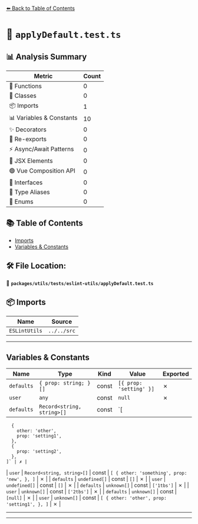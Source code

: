 [⬅️ Back to Table of Contents](../../../../index.md)

# 📄 `applyDefault.test.ts`

## 📊 Analysis Summary

| Metric | Count |
|--------|-------|
| 🔧 Functions | 0 |
| 🧱 Classes | 0 |
| 📦 Imports | 1 |
| 📊 Variables & Constants | 10 |
| ✨ Decorators | 0 |
| 🔄 Re-exports | 0 |
| ⚡ Async/Await Patterns | 0 |
| 💠 JSX Elements | 0 |
| 🟢 Vue Composition API | 0 |
| 📐 Interfaces | 0 |
| 📑 Type Aliases | 0 |
| 🎯 Enums | 0 |

## 📚 Table of Contents

- [Imports](#imports)
- [Variables & Constants](#variables-constants)

## 🛠️ File Location:
📂 **`packages/utils/tests/eslint-utils/applyDefault.test.ts`**

## 📦 Imports

| Name | Source |
|------|--------|
| `ESLintUtils` | `../../src` |


---

## Variables & Constants

| Name | Type | Kind | Value | Exported |
|------|------|------|-------|----------|
| `defaults` | `{ prop: string; }[]` | const | `[{ prop: 'setting' }]` | ✗ |
| `user` | `any` | const | `null` | ✗ |
| `defaults` | `Record<string, string>[]` | const | `[
      {
        other: 'other',
        prop: 'setting1',
      },
      {
        prop: 'setting2',
      },
    ]` | ✗ |
| `user` | `Record<string, string>[]` | const | `[
      {
        other: 'something',
        prop: 'new',
      },
    ]` | ✗ |
| `defaults` | `undefined[]` | const | `[]` | ✗ |
| `user` | `undefined[]` | const | `[]` | ✗ |
| `defaults` | `unknown[]` | const | `['1tbs']` | ✗ |
| `user` | `unknown[]` | const | `['2tbs']` | ✗ |
| `defaults` | `unknown[]` | const | `[null]` | ✗ |
| `user` | `unknown[]` | const | `[
      {
        other: 'other',
        prop: 'setting1',
      },
    ]` | ✗ |


---


---